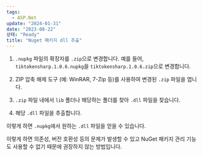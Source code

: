 ```yaml
---
tags:
  - ASP.Net
update: "2024-01-31"
date: "2023-08-22"
상태: "Ready"
title: "Nuget 패키지 dll 추출"
---
```

1. `.nupkg` 파일의 확장자를 `.zip`으로 변경합니다. 예를 들어, `tiktokensharp.1.0.6.nupkg`을 `tiktokensharp.1.0.6.zip`으로 변경합니다.

1. ZIP 압축 해제 도구 (예: WinRAR, 7-Zip 등)를 사용하여 변경된 `.zip` 파일을 엽니다.

1. `.zip` 파일 내에서 `lib` 폴더나 해당하는 폴더를 찾아 `.dll` 파일을 찾습니다.

1. 해당 `.dll` 파일을 추출합니다.

이렇게 하면 `.nupkg`에서 원하는 `.dll` 파일을 얻을 수 있습니다.



이렇게 하면 의존성, 버전 호환성 등의 문제가 발생할 수 있고 NuGet 패키지 관리 기능도 사용할 수 없기 때문에 권장하지 않는 방법입니다.

